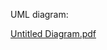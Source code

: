 UML diagram:



[Untitled Diagram.pdf](https://github.com/user-attachments/files/17818107/Untitled.Diagram.pdf)
